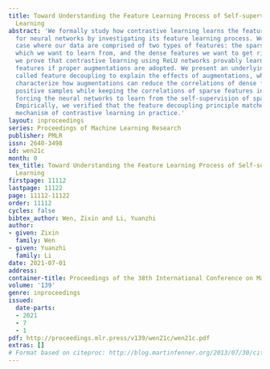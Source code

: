 ```yaml
---
title: Toward Understanding the Feature Learning Process of Self-supervised Contrastive
  Learning
abstract: 'We formally study how contrastive learning learns the feature representations
  for neural networks by investigating its feature learning process. We consider the
  case where our data are comprised of two types of features: the sparse features
  which we want to learn from, and the dense features we want to get rid of. Theoretically,
  we prove that contrastive learning using ReLU networks provably learns the desired
  features if proper augmentations are adopted. We present an underlying principle
  called feature decoupling to explain the effects of augmentations, where we theoretically
  characterize how augmentations can reduce the correlations of dense features between
  positive samples while keeping the correlations of sparse features intact, thereby
  forcing the neural networks to learn from the self-supervision of sparse features.
  Empirically, we verified that the feature decoupling principle matches the underlying
  mechanism of contrastive learning in practice.'
layout: inproceedings
series: Proceedings of Machine Learning Research
publisher: PMLR
issn: 2640-3498
id: wen21c
month: 0
tex_title: Toward Understanding the Feature Learning Process of Self-supervised Contrastive
  Learning
firstpage: 11112
lastpage: 11122
page: 11112-11122
order: 11112
cycles: false
bibtex_author: Wen, Zixin and Li, Yuanzhi
author:
- given: Zixin
  family: Wen
- given: Yuanzhi
  family: Li
date: 2021-07-01
address:
container-title: Proceedings of the 38th International Conference on Machine Learning
volume: '139'
genre: inproceedings
issued:
  date-parts:
  - 2021
  - 7
  - 1
pdf: http://proceedings.mlr.press/v139/wen21c/wen21c.pdf
extras: []
# Format based on citeproc: http://blog.martinfenner.org/2013/07/30/citeproc-yaml-for-bibliographies/
---
```

